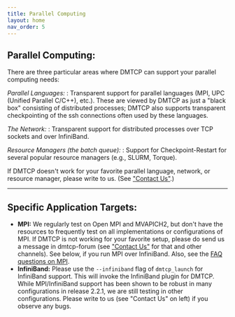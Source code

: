 ```yaml
---
title: Parallel Computing
layout: home
nav_order: 5
---
```


## Parallel Computing:

There are three particular areas where DMTCP can support your parallel
computing needs:

*Parallel Languages:*
:   Transparent support for parallel languages (MPI, UPC (Unified
    Parallel C/C++), etc.). These are viewed by DMTCP as just a \"black
    box\" consisting of distributed processes; DMTCP also supports
    transparent checkpointing of the ssh connections often used by these
    languages.

*The Network:*
:   Transparent support for distributed processes over TCP sockets and
    over InfiniBand.

*Resource Managers (the batch queue):*
:   Support for Checkpoint-Restart for several popular resource managers
    (e.g., SLURM, Torque).

If DMTCP doesn\'t work for your favorite parallel language, network, or
resource manager, please write to us. (See [\"Contact
Us\"](contactUs.html).)

------------------------------------------------------------------------

## Specific Application Targets:

- **MPI:** We regularly test on Open MPI and MVAPICH2, but don\'t have
  the resources to frequently test on all implementations or
  configurations of MPI. If DMTCP is not working for your favorite
  setup, please do send us a message in dmtcp-forum (see [\"Contact
  Us\"](contactUs.html) for that and other channels). See below, if you
  run MPI over InfiniBand. Also, see the [FAQ questions on
  MPI](http://dmtcp.sourceforge.net/FAQ.html#mpi).
- **InfiniBand:** Please use the `--infiniband` flag of `dmtcp_launch`
  for InfiniBand support. This will invoke the InfiniBand plugin for
  DMTCP. While MPI/InfiniBand support has been shown to be robust in
  many configurations in release 2.2.1, we are still testing in other
  configurations. Please write to us (see \"Contact Us\" on left) if you
  observe any bugs.
